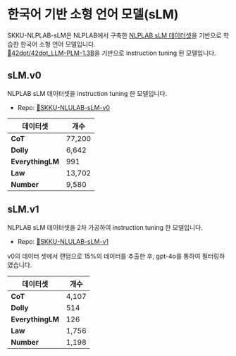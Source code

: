 # 한국어 기반 소형 언어 모델(sLM)

SKKU-NLPLAB-sLM은 NLPLAB에서 구축한 [NLPLAB sLM 데이터셋](https://github.com/NLPlab-skku/DATA/tree/main/sLM)을 기반으로 학습한 한국어 소형 언어 모델입니다.<br/>
[🤗42dot/42dot_LLM-PLM-1.3B](https://huggingface.co/42dot/42dot_LLM-PLM-1.3B)을 기반으로 instruction tuning 된 모델입니다.


## sLM.v0
NLPLAB sLM 데이터셋을 instruction tuning 한 모델입니다.<br/>
- Repo: [🤗SKKU-NLULAB-sLM-v0](https://huggingface.co/NLPlab-skku/42dot_v0) <br/>

|데이터셋|개수|
|------|---|
|**CoT**|77,200|
|**Dolly**|6,642|
|**EverythingLM**|991|
|**Law**|13,702|
|**Number**|9,580|

## sLM.v1
NLPLAB sLM 데이터셋을 2차 가공하여 instruction tuning 한 모델입니다.<br/>
- Repo: [🤗SKKU-NLULAB-sLM-v1](https://huggingface.co/NLPlab-skku/42dot_v1) <br/>

v0의 데이터 셋에서 랜덤으로 15%의 데이터를 추출한 후, gpt-4o를 통하여 필터링하였습니다. <br/>

|데이터셋|개수|
|------|---|
|**CoT**|4,107|
|**Dolly**|514|
|**EverythingLM**|126|
|**Law**|1,756|
|**Number**|1,198|
